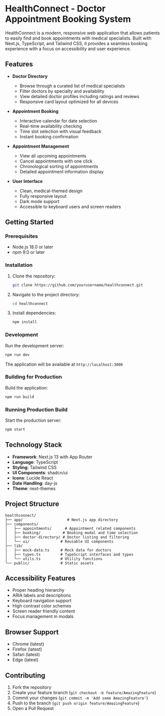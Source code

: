 # HealthConnect - Doctor Appointment Booking System

HealthConnect is a modern, responsive web application that allows patients to easily find and book appointments with medical specialists. Built with Next.js, TypeScript, and Tailwind CSS, it provides a seamless booking experience with a focus on accessibility and user experience.

## Features

- **Doctor Directory**

  - Browse through a curated list of medical specialists
  - Filter doctors by specialty and availability
  - View detailed doctor profiles including ratings and reviews
  - Responsive card layout optimized for all devices

- **Appointment Booking**

  - Interactive calendar for date selection
  - Real-time availability checking
  - Time slot selection with visual feedback
  - Instant booking confirmation

- **Appointment Management**

  - View all upcoming appointments
  - Cancel appointments with one click
  - Chronological sorting of appointments
  - Detailed appointment information display

- **User Interface**
  - Clean, medical-themed design
  - Fully responsive layout
  - Dark mode support
  - Accessible to keyboard users and screen readers

## Getting Started

### Prerequisites

- Node.js 18.0 or later
- npm 9.0 or later

### Installation

1. Clone the repository:

   ```bash
   git clone https://github.com/yourusername/healthconnect.git
   ```

2. Navigate to the project directory:

   ```bash
   cd healthconnect
   ```

3. Install dependencies:
   ```bash
   npm install
   ```

### Development

Run the development server:

```bash
npm run dev
```

The application will be available at `http://localhost:3000`

### Building for Production

Build the application:

```bash
npm run build
```

### Running Production Build

Start the production server:

```bash
npm start
```

## Technology Stack

- **Framework**: Next.js 13 with App Router
- **Language**: TypeScript
- **Styling**: Tailwind CSS
- **UI Components**: shadcn/ui
- **Icons**: Lucide React
- **Date Handling**: day-js
- **Theme**: next-themes

## Project Structure

```
healthconnect/
├── app/                    # Next.js app directory
├── components/
│   ├── appointments/      # Appointment related components
│   ├── booking/          # Booking modal and time selection
│   ├── doctor-directory/ # Doctor listing and filtering
│   └── ui/              # Reusable UI components
├── lib/
│   ├── mock-data.ts     # Mock data for doctors
│   ├── types.ts         # TypeScript interfaces and types
│   └── utils.ts         # Utility functions
└── public/              # Static assets
```

## Accessibility Features

- Proper heading hierarchy
- ARIA labels and descriptions
- Keyboard navigation support
- High contrast color schemes
- Screen reader friendly content
- Focus management in modals

## Browser Support

- Chrome (latest)
- Firefox (latest)
- Safari (latest)
- Edge (latest)

## Contributing

1. Fork the repository
2. Create your feature branch (`git checkout -b feature/AmazingFeature`)
3. Commit your changes (`git commit -m 'Add some AmazingFeature'`)
4. Push to the branch (`git push origin feature/AmazingFeature`)
5. Open a Pull Request
